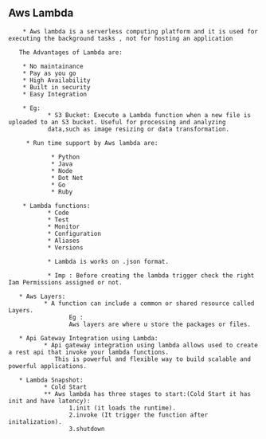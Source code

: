 ## Aws Lambda

        * Aws lambda is a serverless computing platform and it is used for executing the background tasks , not for hosting an application
      
       The Advantages of Lambda are:
       
        * No maintainance 
        * Pay as you go
        * High Availability
        * Built in security
        * Easy Integration 
        
        * Eg:
               * S3 Bucket: Execute a Lambda function when a new file is uploaded to an S3 bucket. Useful for processing and analyzing 
               data,such as image resizing or data transformation.

         * Run time support by Aws lambda are:
         
                * Python 
                * Java
                * Node
                * Dot Net
                * Go
                * Ruby
                
        * Lambda functions:
               * Code
               * Test
               * Monitor
               * Configuration
               * Aliases
               * Versions
               
               * Lambda is works on .json format.
               
               * Imp : Before creating the lambda trigger check the right Iam Permissions assigned or not.
               
       * Aws Layers:
              * A function can include a common or shared resource called Layers.
                     Eg :
                     Aws layers are where u store the packages or files.
              
       * Api Gateway Integration using Lambda:
              * Api gateway integration using lambda allows used to create a rest api that invoke your lambda functions.
                 This is powerful and flexible way to build scalable and powerful applications.

       * Lambda Snapshot:
              * Cold Start
              ** Aws lambda has three stages to start:(Cold Start it has init and have latency): 
                     1.init (it loads the runtime).
                     2.invoke (It trigger the function after initalization).
                     3.shutdown
        
        

    
